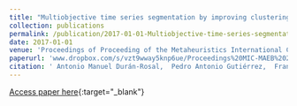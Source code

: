 ```yaml
---
title: "Multiobjective time series segmentation by improving clustering quality and reducing approximation error"
collection: publications
permalink: /publication/2017-01-01-Multiobjective-time-series-segmentation-by-improving-clustering-quality-and-reducing-approximation-error
date: 2017-01-01
venue: 'Proceedings of Proceeding of the Metaheuristics International Conference (MIC 2017) and the XII Metaheur&apos;isticas, Algoritmos Evolutivos y Bioinspirados (MAEB 2017) Conference'
paperurl: 'www.dropbox.com/s/vzt9wway5knp6ue/Proceedings%20MIC-MAEB%202017.pdf?dl=0'
citation: ' Antonio Manuel Durán-Rosal,  Pedro Antonio Gutiérrez,  Francisco José Martínez-Estudillo,  César Hervás-Martínez, &quot;Multiobjective time series segmentation by improving clustering quality and reducing approximation error.&quot; Proceedings of Proceeding of the Metaheuristics International Conference (MIC 2017) and the XII Metaheur&amp;apos;isticas, Algoritmos Evolutivos y Bioinspirados (MAEB 2017) Conference, 2017, pp. 920-922.'
---
```

[Access paper here](http://www.dropbox.com/s/vzt9wway5knp6ue/Proceedings%20MIC-MAEB%202017.pdf?dl=0){:target="_blank"}
